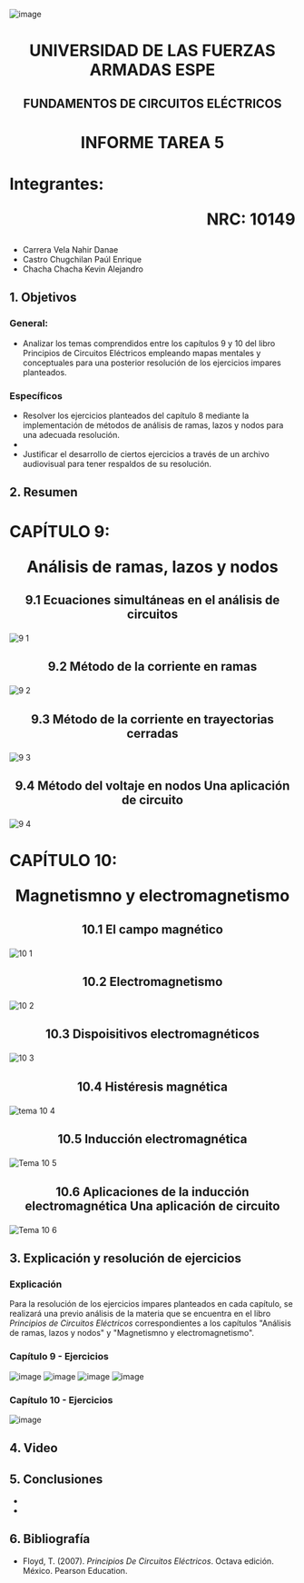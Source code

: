 ![image](https://user-images.githubusercontent.com/93786746/140656495-1e9017c5-1622-4145-a547-0ebbe5014f3d.png)
# <p align=center> UNIVERSIDAD DE LAS FUERZAS ARMADAS ESPE 
## <p align=center> FUNDAMENTOS DE CIRCUITOS ELÉCTRICOS
# <p align=center>  INFORME TAREA 5
# Integrantes: <p align=right> NRC: 10149
* Carrera Vela Nahir Danae
* Castro Chugchilan Paúl Enrique
* Chacha Chacha Kevin Alejandro
## 1. Objetivos
  ### General: 
  * Analizar los temas comprendidos entre los capítulos 9 y 10 del libro Principios de Circuitos Eléctricos empleando mapas mentales y conceptuales para una posterior resolución de los ejercicios impares planteados.
  ### Específicos
  *  Resolver los ejercicios planteados del capítulo 8 mediante la implementación de métodos de análisis de ramas, lazos y nodos para una adecuada resolución. 
  *  
  *  Justificar el desarrollo de ciertos ejercicios a través de un archivo audiovisual para tener respaldos de su resolución.
## 2. Resumen
  # CAPÍTULO 9: <p align=center> Análisis de ramas, lazos y nodos
## <p align=center> 9.1 Ecuaciones simultáneas en el análisis de circuitos
![9 1](https://user-images.githubusercontent.com/93829962/148790549-0ab67766-53b1-490c-abd8-8385a31e141f.jpeg)

## <p align=center> 9.2 Método de la corriente en ramas
![9 2](https://user-images.githubusercontent.com/93829962/148790567-1eb313f1-3933-4620-8990-4d9e8cbbae18.jpeg)

## <p align=center> 9.3 Método de la corriente en trayectorias cerradas
![9 3](https://user-images.githubusercontent.com/93829962/148790602-c8b43c0f-0162-475a-b823-3d8dfe329bbb.jpeg)

## <p align=center> 9.4  Método del voltaje en nodos Una aplicación de circuito 
![9 4](https://user-images.githubusercontent.com/93786746/148866572-4a75abdc-43a7-4100-8b99-48877d19d196.png)


  # CAPÍTULO 10: <p align=center> Magnetismno y electromagnetismo
## <p align=center> 10.1 El campo magnético
![10 1](https://user-images.githubusercontent.com/93786746/148866586-7cc21531-2342-45b4-9152-4389408fdfea.png)

## <p align=center> 10.2 Electromagnetismo
![10 2](https://user-images.githubusercontent.com/93786746/148866599-ee0983a6-a4dd-4eaf-a770-c7e0ee84bb47.png)

## <p align=center> 10.3 Dispoisitivos electromagnéticos
![10 3](https://user-images.githubusercontent.com/93786746/148866610-aab3cd1a-852f-446f-93fb-87f27d359176.png)

## <p align=center> 10.4  Histéresis magnética
![tema 10 4](https://user-images.githubusercontent.com/93829976/148814599-53559f21-7e83-44e9-89ae-4f6c2b05c7d1.jpeg)
## <p align=center> 10.5  Inducción electromagnética
![Tema 10 5](https://user-images.githubusercontent.com/93829976/148814615-601b9b3d-d57d-4299-a84b-ff1af5b8b0ca.jpeg)
## <p align=center> 10.6  Aplicaciones de la inducción electromagnética Una aplicación de circuito
![Tema 10 6](https://user-images.githubusercontent.com/93829976/148814632-3fc7957e-1558-405a-a1f2-1ea3162fad32.jpeg)
## 3. Explicación y resolución de ejercicios
  ### Explicación
   Para la resolución de los ejercicios impares planteados en cada capítulo, se realizará una previo análisis de la materia que se encuentra en el libro _Principios de Circuitos Eléctricos_ correspondientes a los capítulos "Análisis de ramas, lazos y nodos" y "Magnetismno y electromagnetismo".
  ### Capítulo 9 - Ejercicios
![image](https://user-images.githubusercontent.com/93829962/148851961-c81b3c42-1f74-49cf-a995-529e1b87cdf5.png)
![image](https://user-images.githubusercontent.com/93829962/148852057-11e50153-67ff-4c71-9692-32ba2e652c4a.png)
![image](https://user-images.githubusercontent.com/93829962/148852107-469da7e2-cfc6-49f0-9e81-0826c5e2f7c6.png)
![image](https://user-images.githubusercontent.com/93829962/148852232-e6464eeb-0e6e-43d3-8d6c-112ad6edff84.png)

  ### Capítulo 10 - Ejercicios
![image](https://user-images.githubusercontent.com/93829962/148852297-e50fa8ce-d9c3-449f-8b53-bae99c969c55.png)


## 4. Video

## 5. Conclusiones
  * 
  * 
## 6. Bibliografía
  * Floyd, T. (2007). _Principios De Circuitos Eléctricos_. Octava edición. México. Pearson Education.
